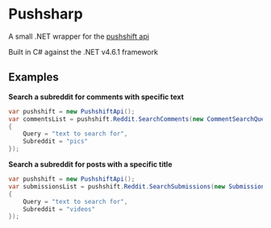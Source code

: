 # Pushsharp
A small .NET wrapper for the [pushshift api](https://pushshift.io)

Built in C# against the .NET v4.6.1 framework

## Examples

**Search a subreddit for comments with specific text**
```C#
var pushshift = new PushshiftApi();
var commentsList = pushshift.Reddit.SearchComments(new CommentSearchQuery()
{
    Query = "text to search for",
    Subreddit = "pics"
});
```


**Search a subreddit for posts with a specific title**
```C#
var pushshift = new PushshiftApi();
var submissionsList = pushshift.Reddit.SearchSubmissions(new SubmissionSearchQuery()
{
    Query = "text to search for",
    Subreddit = "videos"
});
```
